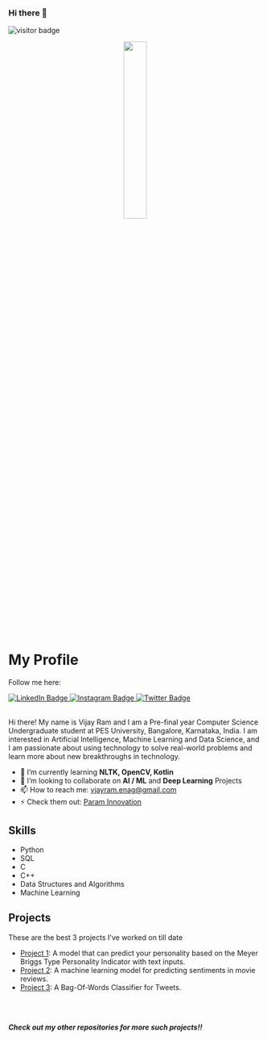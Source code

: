 ### Hi there 👋

![visitor badge](https://visitor-badge.glitch.me/badge?page_id=VjayRam.visitor-badge&left_text=My%20Profile%20Visitors%20Count&left_color=green&right_color=grey)
<!--
**VjayRam/VjayRam** is a ✨ _special_ ✨ repository because its `README.md` (this file) appears on your GitHub profile.

Here are some ideas to get you started:

- 🔭 I’m currently working on ...
- 🌱 I’m currently learning ...
- 👯 I’m looking to collaborate on ...
- 🤔 I’m looking for help with ...
- 💬 Ask me about ...
- 📫 How to reach me: ...
- 😄 Pronouns: ...
- ⚡ Fun fact: ...
-->


<div id="header" align="center">
      <img src="https://media.giphy.com/media/2tTiCSfEEP5QS5TjGr/giphy.gif" width="30%"/>
</div>
    <h1>My Profile</h1>
    <div id="badges">
      <p>Follow me here:</p>
  <a href="https://www.linkedin.com/in/vijay-ram-enaganti/">
    <img src="https://img.shields.io/badge/LinkedIn-blue?style=for-the-badge&logo=linkedin&logoColor=white" alt="LinkedIn Badge"/>
  </a>
  <a href="https://www.instagram.com/vjayram_18/">
    <img src="https://img.shields.io/badge/Instagram-red?style=for-the-badge&logo=instagram&logoColor=white" alt="Instagram Badge"/>
  </a>
  <a href="https://twitter.com/VijayRa50546193">
    <img src="https://img.shields.io/badge/Twitter-blue?style=for-the-badge&logo=twitter&logoColor=white" alt="Twitter Badge"/>
  </a> 
  <br>
</div>

<p class="description"><br>
Hi there! My name is Vijay Ram and I am a Pre-final year Computer Science Undergraduate student at PES University, Bangalore, Karnataka, India. I am interested in  Artificial Intelligence, Machine Learning and Data Science, and I am passionate about using technology to solve real-world problems and learn more about new breakthroughs in technology.
</p>

- 🌱 I’m currently learning __NLTK, OpenCV, Kotlin__
- 👯 I’m looking to collaborate on __AI / ML__ and __Deep Learning__ Projects
- 📫 How to reach me: vjayram.enag@gmail.com
- ⚡ Check them out: [Param Innovation](https://paraminnovation.org/)

<h2>Skills</h2>
    <ul class="skills">
      <li>Python</li>
      <li>SQL</li>
      <li>C</li>
      <li>C++</li>
      <li>Data Structures and Algorithms</li>
      <li>Machine Learning</li>
    </ul>
<h2>Projects</h2>
    <p>
      These are the best 3 projects I've worked on till date
    </p>
    <ul>
      <li>
        <a href="https://github.com/VjayRam/MTBI_Personality_Classification">Project 1</a>: A model that can predict your personality based on the Meyer Briggs Type Personality Indicator with text inputs.
      </li>
      <li>
        <a href="https://github.com/VjayRam/Sentiment-Analyser-for-Movie-reviews">Project 2</a>: A machine learning model for predicting sentiments in movie reviews.
      </li>
      <li>
        <a href="https://github.com/VjayRam/Bag-of-Words-Classifier-for-Tweets">Project 3</a>: A Bag-Of-Words Classifier for Tweets.
      </li>
    </ul>
<br>
<br>
    
___Check out my other repositories for more such projects!!___

